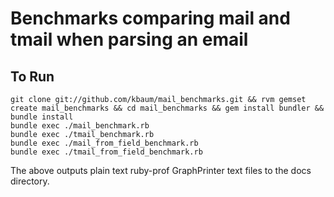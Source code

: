 Benchmarks comparing mail and tmail when parsing an email
================

To Run
--------

    git clone git://github.com/kbaum/mail_benchmarks.git && rvm gemset create mail_benchmarks && cd mail_benchmarks && gem install bundler && bundle install
    bundle exec ./mail_benchmark.rb
    bundle exec ./tmail_benchmark.rb
    bundle exec ./mail_from_field_benchmark.rb
    bundle exec ./tmail_from_field_benchmark.rb 

The above outputs plain text ruby-prof GraphPrinter text files to the docs directory.  

